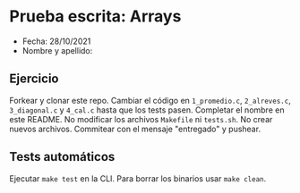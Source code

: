 # Prueba escrita: Arrays
- Fecha: 28/10/2021
- Nombre y apellido:

## Ejercicio
Forkear y clonar este repo.
Cambiar el código en `1_promedio.c`, `2_alreves.c`, `3_diagonal.c` y `4_cal.c` hasta que los tests pasen.
Completar el nombre en este README.
No modificar los archivos `Makefile` ni `tests.sh`.
No crear nuevos archivos.
Commitear con el mensaje "entregado" y pushear.

## Tests automáticos
Ejecutar `make test` en la CLI.
Para borrar los binarios usar `make clean`.
